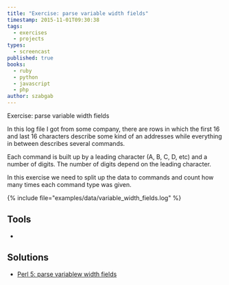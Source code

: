 ```yaml
---
title: "Exercise: parse variable width fields"
timestamp: 2015-11-01T09:30:38
tags:
  - exercises
  - projects
types:
  - screencast
published: true
books:
  - ruby
  - python
  - javascript
  - php
author: szabgab
---
```



Exercise: parse variable width fields


<slidecast file="beginner-perl/exercise-parse-variable-width-fields" youtube="6NoHj4sehWc" />

In this log file I got from some company, there are rows in which the first 16 and last 16 characters
describe some kind of an addresses while everything in between describes several commands.

Each command is built up by a leading character (A, B, C, D, etc) and a number
of digits. The number of digits depend on the leading character.

In this exercise we need to split up the data to commands and count how many times
each command type was given.

{% include file="examples/data/variable_width_fields.log" %}

## Tools
* 

## Solutions
* [Perl 5: parse variablew width fields](https://perlmaven.com/beginner-perl-maven-solution-parse-variable-width-fields)


